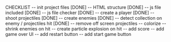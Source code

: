 CHECKLIST
-- init project files [DONE]
-- HTML structure [DONE]
-- js file included [DONE]
-- js file checker [DONE]
-- create a player [DONE]
-- shoot projectiles [DONE]
-- create enemies [DONE]
-- detect collection on enemy / projectiles hit [DONE]
-- remove off screen projectiles
-- colorize
-- shrink enemies on hit
-- create particle explosion on hit
-- add score
-- add game over UI
-- add restart button
-- add start game button
